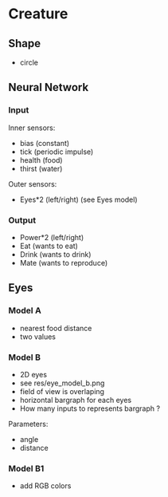 # Creature

## Shape

* circle

## Neural Network

### Input

Inner sensors:
* bias (constant)
* tick (periodic impulse)
* health (food)
* thirst (water)

Outer sensors:
* Eyes*2 (left/right) (see Eyes model)


### Output

* Power*2 (left/right)
* Eat (wants to eat)
* Drink (wants to drink)
* Mate (wants to reproduce)

## Eyes

### Model A

* nearest food distance
* two values

### Model B

* 2D eyes
* see res/eye_model_b.png
* field of view is overlaping
* horizontal bargraph for each eyes
* How many inputs to represents bargraph ?

Parameters:
* angle
* distance

### Model B1

* add RGB colors